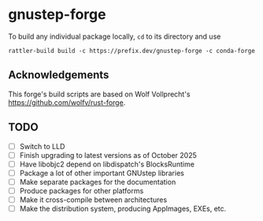 # gnustep-forge

To build any individual package locally, `cd` to its directory and use
```
rattler-build build -c https://prefix.dev/gnustep-forge -c conda-forge
```

## Acknowledgements

This forge's build scripts are based on Wolf Vollprecht's https://github.com/wolfv/rust-forge.

## TODO

* [ ] Switch to LLD
* [ ] Finish upgrading to latest versions as of October 2025
* [ ] Have libobjc2 depend on libdispatch's BlocksRuntime
* [ ] Package a lot of other important GNUstep libraries
* [ ] Make separate packages for the documentation
* [ ] Produce packages for other platforms
* [ ] Make it cross-compile between architectures
* [ ] Make the distribution system, producing AppImages, EXEs, etc.
